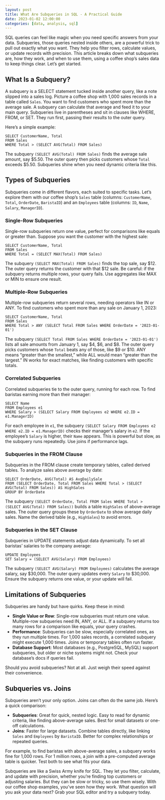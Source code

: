 ```yaml
---
layout: post
title: What Are Subqueries in SQL - A Practical Guide
date: 2023-01-02 12:00:00
categories: [data, analysis, sql]
---
```



SQL queries can feel like magic when you need specific answers from your data. Subqueries, those queries nested inside others, are a powerful trick to pull out exactly what you want. They help you filter rows, calculate values, or update records with precision. This article breaks down what subqueries are, how they work, and when to use them, using a coffee shop’s sales data to keep things clear. Let’s get started.

## What Is a Subquery?

A subquery is a SELECT statement tucked inside another query, like a note slipped into a sales log. Picture a coffee shop with 1,000 sales records in a table called `Sales`. You want to find customers who spent more than the average sale. A subquery can calculate that average and feed it to your main query. Subqueries live in parentheses and sit in clauses like WHERE, FROM, or SET. They run first, passing their results to the outer query.

Here’s a simple example:

```
SELECT CustomerName, Total
FROM Sales
WHERE Total > (SELECT AVG(Total) FROM Sales)
```

The subquery `(SELECT AVG(Total) FROM Sales)` finds the average sale amount, say $5.50. The outer query then picks customers whose `Total` exceeds $5.50. Subqueries shine when you need dynamic criteria like this.

## Types of Subqueries

Subqueries come in different flavors, each suited to specific tasks. Let’s explore them with our coffee shop’s `Sales` table (columns: `CustomerName`, `Total`, `OrderDate`, `BaristaID`) and an `Employees` table (columns: `ID`, `Name`, `Salary`, `ManagerID`).

### Single-Row Subqueries

Single-row subqueries return one value, perfect for comparisons like equals or greater than. Suppose you want the customer with the highest sale:

```
SELECT CustomerName, Total
FROM Sales
WHERE Total = (SELECT MAX(Total) FROM Sales)
```

The subquery `(SELECT MAX(Total) FROM Sales)` finds the top sale, say $12. The outer query returns the customer with that $12 sale. Be careful: if the subquery returns multiple rows, your query fails. Use aggregates like MAX or MIN to ensure one result.

### Multiple-Row Subqueries

Multiple-row subqueries return several rows, needing operators like IN or ANY. To find customers who spent more than any sale on January 1, 2023:

```
SELECT CustomerName, Total
FROM Sales
WHERE Total > ANY (SELECT Total FROM Sales WHERE OrderDate = '2023-01-01')
```

The subquery `(SELECT Total FROM Sales WHERE OrderDate = '2023-01-01')` lists all sale amounts from January 1, say $4, $6, and $8. The outer query picks customers whose `Total` beats any of those, like $9 or $10. ANY means “greater than the smallest,” while ALL would mean “greater than the largest.” IN works for exact matches, like finding customers with specific totals.

### Correlated Subqueries

Correlated subqueries tie to the outer query, running for each row. To find baristas earning more than their manager:

```
SELECT Name
FROM Employees e1
WHERE Salary > (SELECT Salary FROM Employees e2 WHERE e2.ID = e1.ManagerID)
```

For each employee in `e1`, the subquery `(SELECT Salary FROM Employees e2 WHERE e2.ID = e1.ManagerID)` checks their manager’s salary in `e2`. If the employee’s `Salary` is higher, their `Name` appears. This is powerful but slow, as the subquery runs repeatedly. Use joins if performance lags.

### Subqueries in the FROM Clause

Subqueries in the FROM clause create temporary tables, called derived tables. To analyze sales above average by date:

```
SELECT OrderDate, AVG(Total) AS AvgDailySale
FROM (SELECT OrderDate, Total FROM Sales WHERE Total > (SELECT AVG(Total) FROM Sales)) AS HighSales
GROUP BY OrderDate
```

The subquery `(SELECT OrderDate, Total FROM Sales WHERE Total > (SELECT AVG(Total) FROM Sales))` builds a table `HighSales` of above-average sales. The outer query groups these by `OrderDate` to show average daily sales. Name the derived table (e.g., `HighSales`) to avoid errors.

### Subqueries in the SET Clause

Subqueries in UPDATE statements adjust data dynamically. To set all baristas’ salaries to the company average:

```
UPDATE Employees
SET Salary = (SELECT AVG(Salary) FROM Employees)
```

The subquery `(SELECT AVG(Salary) FROM Employees)` calculates the average salary, say $30,000. The outer query updates every `Salary` to $30,000. Ensure the subquery returns one value, or your update will fail.

## Limitations of Subqueries

Subqueries are handy but have quirks. Keep these in mind:

- **Single Value or Row**: Single-row subqueries must return one value. Multiple-row subqueries need IN, ANY, or ALL. If a subquery returns too many rows for a comparison like equals, your query crashes.
- **Performance**: Subqueries can be slow, especially correlated ones, as they run multiple times. For 1,000 sales records, a correlated subquery might execute 1,000 times. Joins or temporary tables often run faster.
- **Database Support**: Most databases (e.g., PostgreSQL, MySQL) support subqueries, but older or niche systems might not. Check your database’s docs if queries fail.

Should you avoid subqueries? Not at all. Just weigh their speed against their convenience.

## Subqueries vs. Joins

Subqueries aren’t your only option. Joins can often do the same job. Here’s a quick comparison:

- **Subqueries**: Great for quick, nested logic. Easy to read for dynamic criteria, like finding above-average sales. Best for small datasets or one-off calculations.
- **Joins**: Faster for large datasets. Combine tables directly, like linking `Sales` and `Employees` by `BaristaID`. Better for complex relationships or repeated queries.

For example, to find baristas with above-average sales, a subquery works fine for 1,000 rows. For 1 million rows, a join with a pre-computed average table is quicker. Test both to see what fits your data.

Subqueries are like a Swiss Army knife for SQL. They let you filter, calculate, and update with precision, whether you’re finding top customers or adjusting salaries. But they can be slow or tricky, so use them wisely. With our coffee shop examples, you’ve seen how they work. What question will you ask your data next? Grab your SQL editor and try a subquery today.